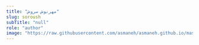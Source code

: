 ```yaml
--- 
title: "مهرنوش سروش" 
slug: soroush   
subTitle: "null" 
role: "author" 
image: "https://raw.githubusercontent.com/asmaneh/asmaneh.github.io/master/assets/img/authors/soroush  .jpg" 
--- 
```

